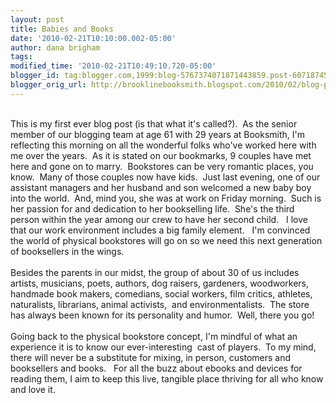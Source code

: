 ```yaml
---
layout: post
title: Babies and Books
date: '2010-02-21T10:10:00.002-05:00'
author: dana brigham
tags: 
modified_time: '2010-02-21T10:49:10.720-05:00'
blogger_id: tag:blogger.com,1999:blog-5767374071871443859.post-6071874523140817072
blogger_orig_url: http://brooklinebooksmith.blogspot.com/2010/02/blog-post.html
---
```


<div><br /></div><div>This is my first ever blog post (is that what it's called?).  As the senior member of our blogging team at age 61 with 29 years at Booksmith, I'm reflecting this morning on all the wonderful folks who've worked here with me over the years.  As it is stated on our bookmarks, 9 couples have met here and gone on to marry.  Bookstores can be very romantic places, you know.  Many of those couples now have kids.  Just last evening, one of our assistant managers and her husband and son welcomed a new baby boy into the world.  And, mind you, she was at work on Friday morning.  Such is her passion for and dedication to her bookselling life.  She's the third person within the year among our crew to have her second child.   I love that our work environment includes a big family element.   I'm convinced the world of physical bookstores will go on so we need this next generation of booksellers in the wings.</div><div><br /></div><div>Besides the parents in our midst, the group of about 30 of us includes artists, musicians, poets, authors, dog raisers, gardeners, woodworkers, handmade book makers, comedians, social workers, film critics, athletes, naturalists, librarians, animal activists,  and environmentalists.  The store has always been known for its personality and humor.  Well, there you go!</div><div><br /></div><div>Going back to the physical bookstore concept, I'm mindful of what an experience it is to know our ever-interesting  cast of players.  To my mind, there will never be a substitute for mixing, in person, customers and booksellers and books.   For all the buzz about ebooks and devices for reading them, I aim to keep this live, tangible place thriving for all who know and love it.</div>